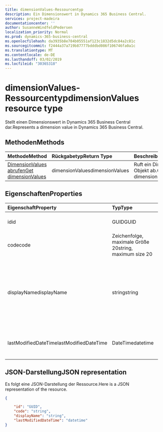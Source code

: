 ```yaml
---
title: dimensionValues-Ressourcentyp
description: Ein Dimensionswert in Dynamics 365 Business Central.
services: project-madeira
documentationcenter: ''
author: SusanneWindfeldPedersen
localization_priority: Normal
ms.prod: dynamics-365-business-central
ms.openlocfilehash: da3935b8e784b05551af123c1832d5dc84a2c81c
ms.sourcegitcommit: f2444a37a719b87777bdddbd086f106746fa0a1c
ms.translationtype: MT
ms.contentlocale: de-DE
ms.lasthandoff: 03/02/2019
ms.locfileid: "30365318"
---
```

# <a name="dimensionvalues-resource-type"></a><span data-ttu-id="89f56-103">dimensionValues-Ressourcentyp</span><span class="sxs-lookup"><span data-stu-id="89f56-103">dimensionValues resource type</span></span>
<span data-ttu-id="89f56-104">Stellt einen Dimensionswert in Dynamics 365 Business Central dar.</span><span class="sxs-lookup"><span data-stu-id="89f56-104">Represents a dimension value in Dynamics 365 Business Central.</span></span>

## <a name="methods"></a><span data-ttu-id="89f56-105">Methoden</span><span class="sxs-lookup"><span data-stu-id="89f56-105">Methods</span></span>

| <span data-ttu-id="89f56-106">Methode</span><span class="sxs-lookup"><span data-stu-id="89f56-106">Method</span></span>       | <span data-ttu-id="89f56-107">Rückgabetyp</span><span class="sxs-lookup"><span data-stu-id="89f56-107">Return Type</span></span>  |<span data-ttu-id="89f56-108">Beschreibung</span><span class="sxs-lookup"><span data-stu-id="89f56-108">Description</span></span>                   |
|:-------------|:-------------|:-----------------------------|
|[<span data-ttu-id="89f56-109">DimensionValues abrufen</span><span class="sxs-lookup"><span data-stu-id="89f56-109">Get dimensionValues</span></span>](../api/dynamics-dimensionvalue-get.md)|<span data-ttu-id="89f56-110">dimensionValues</span><span class="sxs-lookup"><span data-stu-id="89f56-110">dimensionValues</span></span>|<span data-ttu-id="89f56-111">Ruft ein Dimensionswert Objekt ab.</span><span class="sxs-lookup"><span data-stu-id="89f56-111">Gets a dimension value object.</span></span>|


## <a name="properties"></a><span data-ttu-id="89f56-112">Eigenschaften</span><span class="sxs-lookup"><span data-stu-id="89f56-112">Properties</span></span>
| <span data-ttu-id="89f56-113">Eigenschaft</span><span class="sxs-lookup"><span data-stu-id="89f56-113">Property</span></span>           | <span data-ttu-id="89f56-114">Typ</span><span class="sxs-lookup"><span data-stu-id="89f56-114">Type</span></span>                  |<span data-ttu-id="89f56-115">Beschreibung</span><span class="sxs-lookup"><span data-stu-id="89f56-115">Description</span></span>                                        |
|:-------------------|:----------------------|:--------------------------------------------------|
|<span data-ttu-id="89f56-116">id</span><span class="sxs-lookup"><span data-stu-id="89f56-116">id</span></span>                  |<span data-ttu-id="89f56-117">GUID</span><span class="sxs-lookup"><span data-stu-id="89f56-117">GUID</span></span>                   |<span data-ttu-id="89f56-118">Die eindeutige ID des Elements.</span><span class="sxs-lookup"><span data-stu-id="89f56-118">The unique ID of the item.</span></span>                         |
|<span data-ttu-id="89f56-119">code</span><span class="sxs-lookup"><span data-stu-id="89f56-119">code</span></span>                |<span data-ttu-id="89f56-120">Zeichenfolge, maximale Größe 20</span><span class="sxs-lookup"><span data-stu-id="89f56-120">string, maximum size 20</span></span>|<span data-ttu-id="89f56-121">Der Dimensionswertcode.</span><span class="sxs-lookup"><span data-stu-id="89f56-121">The dimension value code.</span></span>                          |
|<span data-ttu-id="89f56-122">displayName</span><span class="sxs-lookup"><span data-stu-id="89f56-122">displayName</span></span>         |<span data-ttu-id="89f56-123">string</span><span class="sxs-lookup"><span data-stu-id="89f56-123">string</span></span>                 |<span data-ttu-id="89f56-124">Gibt den Namen des Dimensionswerts an.</span><span class="sxs-lookup"><span data-stu-id="89f56-124">Specifies the dimension value's name.</span></span> <span data-ttu-id="89f56-125">Dieser Name wird angezeigt, wenn der Dimensionswert verwendet wird.</span><span class="sxs-lookup"><span data-stu-id="89f56-125">This name will appear where the dimension value is used.</span></span>|
|<span data-ttu-id="89f56-126">lastModifiedDateTime</span><span class="sxs-lookup"><span data-stu-id="89f56-126">lastModifiedDateTime</span></span>|<span data-ttu-id="89f56-127">DateTime</span><span class="sxs-lookup"><span data-stu-id="89f56-127">datetime</span></span>               |<span data-ttu-id="89f56-128">Die letzte DateTime, für die der Dimensionswert geändert wurde.</span><span class="sxs-lookup"><span data-stu-id="89f56-128">The last datetime the dimension value was modified.</span></span>|  


## <a name="json-representation"></a><span data-ttu-id="89f56-129">JSON-Darstellung</span><span class="sxs-lookup"><span data-stu-id="89f56-129">JSON representation</span></span>

<span data-ttu-id="89f56-130">Es folgt eine JSON-Darstellung der Ressource.</span><span class="sxs-lookup"><span data-stu-id="89f56-130">Here is a JSON representation of the resource.</span></span>


```json
{

    "id": "GUID",
    "code": "string",
    "displayName": "string",
    "lastModifiedDateTime": "datetime"
}
```


